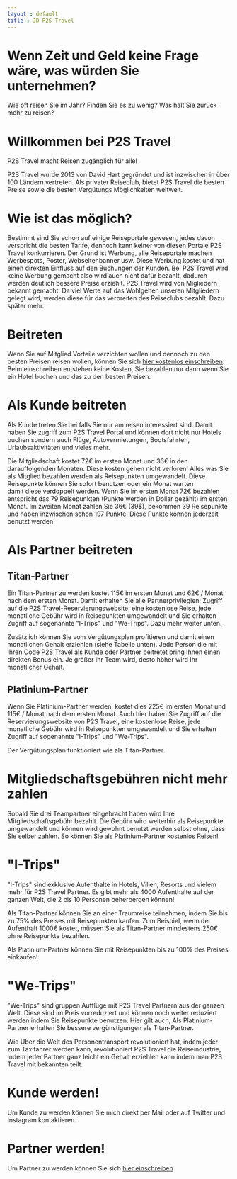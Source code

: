 ```yaml
---
layout : default
title : JD P2S Travel
---
```


# Wenn Zeit und Geld keine Frage wäre, was würden Sie unternehmen?

Wie oft reisen Sie im Jahr? Finden Sie es zu wenig? Was hält Sie zurück mehr zu reisen?

# Willkommen bei P2S Travel

P2S Travel macht Reisen zugänglich für alle! 

P2S Travel wurde 2013 von David Hart gegründet und ist inzwischen in über 100 Ländern vertreten. Als privater Reiseclub, bietet P2S Travel die besten Preise sowie die besten Vergütungs Möglichkeiten weltweit. 

# Wie ist das möglich?

Bestimmt sind Sie schon auf einige Reiseportale gewesen, jedes davon verspricht die besten Tarife, dennoch kann keiner von diesen Portale P2S Travel konkurrieren. Der Grund ist Werbung, alle Reiseportale machen Werbespots, Poster, Webseitenbanner usw. Diese Werbung kostet und hat einen direkten Einfluss auf den Buchungen der Kunden. Bei P2S Travel wird keine Werbung gemacht also wird auch nicht dafür bezahlt, dadurch werden deutlich bessere Preise erziehlt. P2S Travel wird von Migliedern bekannt gemacht. Da viel Werte auf das Wohlgehen unseren Mitgliedern gelegt wird, werden diese für das verbreiten des Reiseclubs bezahlt. Dazu später mehr.

# Beitreten

Wenn Sie auf Mitglied Vorteile verzichten wollen und dennoch zu den besten Preisen reisen wollen, können Sie sich [hier kostenlos einschreiben](https://thehotelsite.com/jdp2stravel). Beim einschreiben entstehen keine Kosten, Sie bezahlen nur dann wenn Sie ein Hotel buchen und das zu den besten Preisen.

# Als Kunde beitreten

Als Kunde treten Sie bei falls Sie nur am reisen interessiert sind. Damit haben Sie zugriff zum P2S Travel Portal und können dort nicht nur Hotels buchen sondern auch Flüge, Autovermietungen, Bootsfahrten, Urlaubsaktivitäten und vieles mehr. 

Die Mitgliedschaft kostet 72€ im ersten Monat und 36€ in den darauffolgenden Monaten. Diese kosten gehen nicht verloren! Alles was Sie als Mitglied bezahlen werden als Reisepunkten umgewandelt. Diese Reisepunkte können Sie sofort benutzen oder ein Monat warten  
damit diese verdoppelt werden. Wenn Sie im ersten Monat 72€ bezahlen entspricht das 79 Reisepunkten (Punkte werden in Dollar gezählt) im ersten Monat. Im zweiten Monat zahlen Sie 36€ (39$), bekommen 39 Reisepunkte und haben inzwischen schon 197 Punkte. Diese Punkte können jederzeit benutzt werden.

# Als Partner beitreten

## Titan-Partner

Ein Titan-Partner zu werden kostet 115€ im ersten Monat und 62€ / Monat nach dem ersten Monat. Damit erhalten Sie alle Partnerprivilegien: Zugriff auf die P2S Travel-Reservierungswebsite, eine kostenlose Reise, jede monatliche Gebühr wird in Reisepunkten umgewandelt und Sie erhalten Zugriff auf sogenannte "I-Trips" und "We-Trips". Dazu mehr weiter unten.

Zusätzlich können Sie vom Vergütungsplan profitieren und damit einen monatlichen Gehalt erziehlen (siehe Tabelle unten). Jede Person die mit Ihren Code P2S Travel als Kunde oder Partner beitretet bring Ihnen einen direkten Bonus ein. Je größer Ihr Team wird, desto höher wird Ihr monatlicher Gehalt. 


## Platinium-Partner

Wenn Sie Platinium-Partner werden, kostet dies 225€ im ersten Monat und 115€ / Monat nach dem ersten Monat. Auch hier haben Sie Zugriff auf die Reservierungswebsite von P2S Travel, eine kostenlose Reise, jede monatliche Gebühr wird in Reisepunkten umgewandelt und Sie erhalten Zugriff auf sogenannte "I-Trips" und "We-Trips". 

Der Vergütungsplan funktioniert wie als Titan-Partner.

# Mitgliedschaftsgebühren nicht mehr zahlen

Sobald Sie drei Teampartner eingebracht haben wird Ihre Mitgliedschaftsgebühr bezahlt. Die Gebühr wird weiterhin als Reisepunkte umgewandelt und können wird gewohnt benutzt werden selbst ohne, dass Sie selber zahlen. So können Sie als Platinium-Partner kostenlos Reisen!

# "I-Trips"

"I-Trips" sind exklusive Aufenthalte in Hotels, Villen, Resorts und vielem mehr für P2S Travel Partner. Es gibt mehr als 4000 Aufenthalte auf der ganzen Welt, die 2 bis 10 Personen beherbergen können!

Als Titan-Partner können Sie an einer Traumreise teilnehmen, indem Sie bis zu 75% des Preises mit Reisepunkten kaufen. Zum Beispiel, wenn der Aufenthalt 1000€ kostet, müssen Sie als Titan-Partner mindestens 250€ ohne Reisepunkte bezahlen.

Als Platinium-Partner können Sie mit Reisepunkten bis zu 100% des Preises einkaufen!

# "We-Trips"

"We-Trips" sind gruppen Aufflüge mit P2S Travel Partnern aus der ganzen Welt. Diese sind im Preis vorreduziert und können noch weiter reduziert werden indem Sie Reisepunkte benutzen. Hier gilt auch, Als Platinium-Partner erhalten Sie bessere vergünstigungen als Titan-Partner.

Wie Uber die Welt des Personentransport revolutioniert hat, indem jeder zum Taxifahrer werden kann, revolutioniert P2S Travel die Reiseindustrie, indem jeder Partner ganz leicht ein Gehalt erziehlen kann indem man P2S Travel mit bekannten teilt.

# Kunde werden!

Um Kunde zu werden können Sie mich direkt per Mail oder auf Twitter und Instagram kontaktieren.

# Partner werden!

Um Partner zu werden können Sie sich [hier einschreiben](https://p2stravel.com/join/jdtravelp2s)
